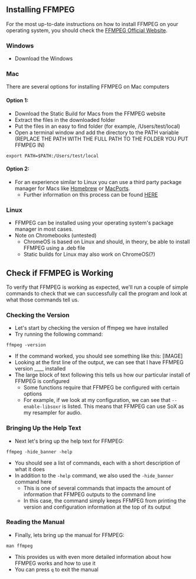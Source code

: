 ## Installing FFMPEG

For the most up-to-date instructions on how to install FFMPEG on your operating system, you should check the [FFMPEG Official Website](https://ffmpeg.org/download.html).

### Windows
- Download the Windows 

### Mac
There are several options for installing FFMPEG on Mac computers
#### Option 1:
- Download the Static Build for Macs from the FFMPEG website
- Extract the files in the downloaded folder
- Put the files in an easy to find folder (for example, /Users/test/local)
- Open a terminal window and add the directory to the PATH variable (REPLACE THE PATH WITH THE FULL PATH TO THE FOLDER YOU PUT FFMPEG IN)
```
export PATH=$PATH:/Users/test/local
```
#### Option 2:
- For an experience similar to Linux you can use a third party package manager for Macs like [Homebrew](https://brew.sh/) or [MacPorts](https://www.macports.org/).
    - Further information on this process can be found [HERE](https://trac.ffmpeg.org/wiki/CompilationGuide/macOS)

### Linux
- FFMPEG can be installed using your operating system's package manager in most cases.
- Note on Chromebooks (untested)
    - ChromeOS is based on Linux and should, in theory, be able to install FFMPEG using a .deb file
    - Static builds for Linux may also work on ChromeOS(?)

## Check if FFMPEG is Working
To verify that FFMPEG is working as expected, we'll run a couple of simple commands to check that we can successfully call the program and look at what those commands tell us.

### Checking the Version
- Let's start by checking the version of ffmpeg we have installed
- Try running the following command:
```
ffmpeg -version
```
- If the command worked, you should see something like this:
[IMAGE]
- Looking at the first line of the output, we can see that I have FFMPEG version ____ installed
- The large block of text following this tells us how our particular install of FFMPEG is configured
    - Some functions require that FFMPEG be configured with certain options
    - For example, if we look at my configuration, we can see that `--enable-libsoxr` is listed. This means that FFMPEG can use SoX as my resampler for audio.

### Bringing Up the Help Text
- Next let's bring up the help text for FFMPEG:
```
ffmpeg -hide_banner -help
```
- You should see a list of commands, each with a short description of what it does
- In addition to the `-help` command, we also used the `-hide_banner` command here
    - This is one of several commands that impacts the amount of information that FFMPEG outputs to the command line
    - In this case, the command simply keeps FFMPEG from printing the version and configuration information at the top of its output

### Reading the Manual
- Finally, lets bring up the manual for FFMPEG:
```
man ffmpeg
```
- This provides us with even more detailed information about how FFMPEG works and how to use it
- You can press `q` to exit the manual
